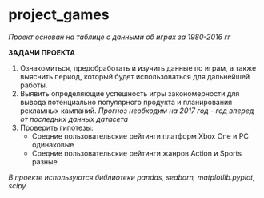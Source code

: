 # project_games

*Проект основан на таблице с данными об играх за 1980-2016 гг*

**ЗАДАЧИ ПРОЕКТА**

1. Ознакомиться, предобработать и изучить данные по играм, а также выяснить период, который будет использоваться для дальнейшей работы.
2. Выявить определяющие успешность игры закономерности для вывода потенциально популярного продукта и планирования рекламных кампаний. 
   *Прогноз необходим на 2017 год - год вперед от последних данных датасета*
3. Проверить гипотезы:
    - Средние пользовательские рейтинги платформ Xbox One и PC одинаковые
    - Средние пользовательские рейтинги жанров Action и Sports разные


_В проекте используются библиотеки pandas, seaborn, matplotlib.pyplot, scipy_
